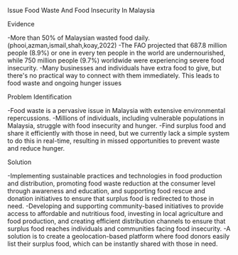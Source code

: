 Issue
Food Waste And Food Insecurity In Malaysia

Evidence

-More than 50% of Malaysian wasted food daily.(phooi,azman,ismail,shah,koay,2022)
-The FAO projected that 687.8 million people (8.9%) or one in every ten people in the world are undernourished, while 750 million people (9.7%) worldwide were experiencing severe food insecurity. 
-Many businesses and individuals have extra food to give, but there's no practical way to connect with them immediately. This leads to food waste and ongoing hunger issues

Problem Identification

-Food waste is a pervasive issue in Malaysia with extensive environmental repercussions. 
-Millions of individuals, including vulnerable populations in Malaysia, struggle with food insecurity and hunger. 
-Find surplus food and share it efficiently with those in need, but we currently lack a simple system to do this in real-time, resulting in missed opportunities to prevent waste and reduce hunger. 

Solution

-Implementing sustainable practices and technologies in food production and distribution, promoting food waste reduction at the consumer level through awareness and education, and supporting food rescue and donation initiatives to ensure that surplus food is redirected to those in need.
-Developing and supporting community-based initiatives to provide access to affordable and nutritious food, investing in local agriculture and food production, and creating efficient distribution channels to ensure that surplus food reaches individuals and communities facing food insecurity.
-A solution is to create a geolocation-based platform where food donors easily list their surplus food, which can be instantly shared with those in need.

